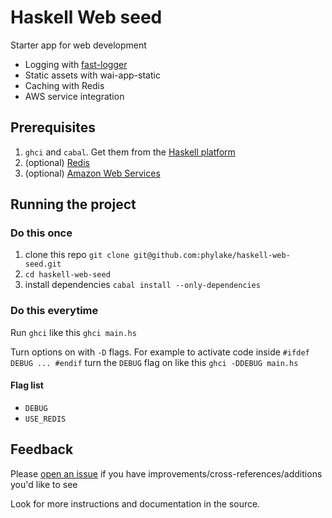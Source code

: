 Haskell Web seed
================

Starter app for web development
- Logging with [fast-logger](http://www.yesodweb.com/blog/2014/01/new-fast-logger)
- Static assets with wai-app-static
- Caching with Redis
- AWS service integration

Prerequisites
-------------

1. `ghci` and `cabal`. Get them from the [Haskell platform](http://www.haskell.org/platform)
1. (optional) [Redis](http://redis.io/download)
1. (optional) [Amazon Web Services](http://aws.amazon.com/developers/access-keys/)

Running the project
-------------------

### Do this once

1. clone this repo `git clone git@github.com:phylake/haskell-web-seed.git`
1. `cd haskell-web-seed`
1. install dependencies `cabal install --only-dependencies`

### Do this everytime

Run `ghci` like this `ghci main.hs`

Turn options on with `-D` flags. For example to activate code inside `#ifdef DEBUG ... #endif` turn the `DEBUG` flag on like this `ghci -DDEBUG main.hs`

#### Flag list

- `DEBUG`
- `USE_REDIS`

Feedback
--------

Please [open an issue](https://github.com/phylake/haskell-web-seed/issues/new) if you have improvements/cross-references/additions you'd like to see

Look for more instructions and documentation in the source.
